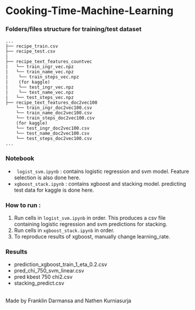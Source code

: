 # Cooking-Time-Machine-Learning

### Folders/files structure for training/test dataset

```
...
├── recipe_train.csv
├── recipe_test.csv
|
├── recipe_text_features_countvec
|   └── train_ingr_vec.npz
|   └── train_name_vec.npz
|    └── train_steps_vec.npz
|    (for kaggle)
|    └── test_ingr_vec.npz
|    └── test_name_vec.npz
|   └── test_steps_vec.npz
├── recipe_text_features_doc2vec100
    └── train_ingr_doc2vec100.csv
    └── train_name_doc2vec100.csv
    └── train_steps_doc2vec100.csv
    (for kaggle)
    └── test_ingr_doc2vec100.csv
    └── test_name_doc2vec100.csv
    └── test_steps_doc2vec100.csv
...
```

### Notebook
- ``` logist_svm.ipynb``` : 
contains logistic regression and svm model. 
Feature selection is also done here.
- ```xgboost_stack.ipynb``` :
contains xgboost and stacking model.
predicting test data for kaggle is done here.

### How to run :
1. Run cells in ``` logist_svm.ipynb ``` in order.
This produces a csv file containing logistic regression
and svm predictions for stacking.
2. Run cells in ``` xgboost_stack.ipynb ``` in order.
3. To reproduce results of xgboost, manually change learning_rate.

### Results
- prediction_xgboost_train_1_eta_0.2.csv
- pred_chi_750_svm_linear.csv
- pred kbest 750 chi2.csv
- stacking_predict.csv


<br>
Made by Franklin Darmansa and Nathen Kurniasurja